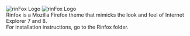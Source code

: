 ![rinFox Logo](images/logo_dark.png#gh-light-mode-only)
![rinFox Logo](images/logo_light.png#gh-dark-mode-only)
<br>Rinfox is a Mozilla Firefox theme that mimicks the look and feel of Internet Explorer 7 and 8.
<br>For installation instructions, go to the Rinfox folder.
